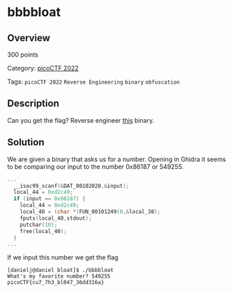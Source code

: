 
# bbbbloat #

## Overview ##

300 points

Category: [picoCTF 2022](../)

Tags: `picoCTF 2022` `Reverse Engineering` `binary` `obfuscation`

## Description ##

Can you get the flag?
Reverse engineer [this](https://artifacts.picoctf.net/c/45/bbbbloat) binary.

## Solution ##

We are given a binary that asks us for a number. Opening in Ghidra it seems to be comparing our input to the number 0x86187 or 549255.

```c
...
  __isoc99_scanf(&DAT_00102020,&input);
  local_44 = 0xd2c49;
  if (input == 0x86187) {
    local_44 = 0xd2c49;
    local_40 = (char *)FUN_00101249(0,&local_38);
    fputs(local_40,stdout);
    putchar(10);
    free(local_40);
  }
...
```

If we input this number we get the flag

```
[danielj@daniel bloat]$ ./bbbbloat
What's my favorite number? 549255
picoCTF{cu7_7h3_bl047_36dd316a}
```
